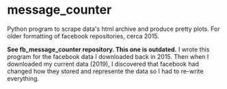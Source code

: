 # message_counter
Python program to scrape data's html archive and produce pretty plots. For older formatting of facebook repositories, cerca 2015.

**See fb_message_counter repository. This one is outdated.** I wrote this program for the facebook data I downloaded back in 2015. Then when I downloaded my current data (2019), I discovered that facebook had changed how they stored and represente the data so I had to re-write everything.
